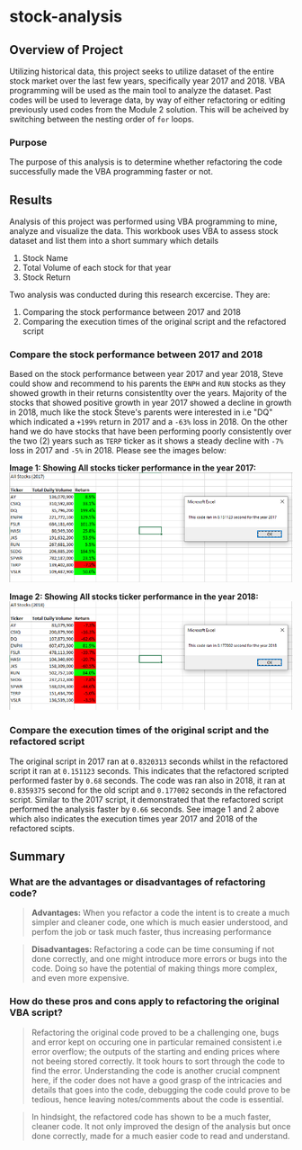 # stock-analysis

## Overview of Project
Utilizing historical data, this project seeks to utilize dataset of the entire stock market over the last few years, specifically year 2017 and 2018. VBA programming will be used as the main tool to analyze the dataset. Past codes will be used to leverage data, by way of either refactoring or editing previously used codes from the Module 2 solution. This will be acheived by switching between the nesting order of `for` loops.

### Purpose
The purpose of this analysis is to determine whether refactoring the code successfully made the VBA programming faster or not. 

## Results
Analysis of this project was performed using VBA programming to mine, analyze and visualize the data. This workbook uses VBA to assess stock dataset and list them into a short summary which details 
1. Stock Name
2. Total Volume of each stock for that year
3. Stock Return

Two analysis was conducted during this research excercise. They are:
1. Comparing the stock performance between 2017 and 2018
2. Comparing the execution times of the original script and the refactored script

### Compare the stock performance between 2017 and 2018

Based on the stock performance between year 2017 and year 2018, Steve could show and recommend to his parents the `ENPH` and `RUN` stocks as they showed growth in their returns consistentlty over the years. Majority of the stocks that showed positive growth in year 2017 showed a decline in growth in 2018, much like the stock Steve's parents were interested in i.e "DQ" which indicated a `+199%` return in 2017 and a `-63%` loss in 2018. On the other hand we do have stocks that have been performing poorly consistently over the two (2) years such as `TERP` ticker as it shows a steady decline with `-7%` loss in 2017 and `-5%` in 2018. Please see the images below:

 **Image 1: Showing All stocks ticker performance in the year 2017:**
![VBA_Challenge_2017](./Resources/VBA_Challenge_2017.png)

 **Image 2: Showing All stocks ticker performance in the year 2018:**
![VBA_Challenge_2018](./Resources/VBA_Challenge_2018.png)

### Compare the execution times of the original script and the refactored script
The original script in 2017 ran at `0.8320313` seconds whilst in the refactored script it ran at `0.151123` seconds. This indicates that the refactored scripted performed faster by `0.68` seconds. The code was ran also in 2018, it ran at `0.8359375` second for the old script and `0.177002` seconds in the refactored script. Similar to the 2017 script, it demonstrated that the refactored script performed the analysis faster by `0.66` seconds. See image 1 and 2 above which also indicates the execution times year 2017 and 2018 of the refactored scipts.

## Summary

### What are the advantages or disadvantages of refactoring code?
>**Advantages:** When you refactor a code the intent is to create a much simpler and cleaner code, one which is much easier understood, and perfom the job or task much faster, thus increasing performance

>**Disadvantages:** Refactoring a code can be time consuming if not done correctly, and one might introduce more errors or bugs into the code. Doing so have the potential of making things more complex, and even more expensive.

### How do these pros and cons apply to refactoring the original VBA script?
>Refactoring the original code proved to be a challenging one, bugs and error kept on occuring one in particular remained consistent i.e error overflow; the outputs of the starting and ending prices where not beeing stored correctly. It took hours to sort through the code to find the error. Understanding the code is another crucial compnent here, if the coder does not have a good grasp of the intricacies and details that goes into the code, debugging the code could prove to be tedious, hence leaving notes/comments about the code is essential. 

>In hindsight, the refactored code has shown to be a much faster, cleaner code. It not only improved the design of the analysis but once done correctly, made for a much easier code to read and understand.

